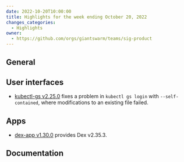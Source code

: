 ```yaml
---
date: 2022-10-20T10:00:00
title: Highlights for the week ending October 20, 2022
changes_categories:
  - Highlights
owner:
  - https://github.com/orgs/giantswarm/teams/sig-product
---
```

## General

## User interfaces

- [kubectl-gs v2.25.0](https://github.com/giantswarm/kubectl-gs/releases/tag/v2.25.0) fixes a problem in `kubectl gs login` with `--self-contained`, where modifications to an existing file failed.

## Apps

- [dex-app v1.30.0](https://github.com/giantswarm/dex-app/releases/tag/v1.30.0) provides Dex v2.35.3.
## Documentation


